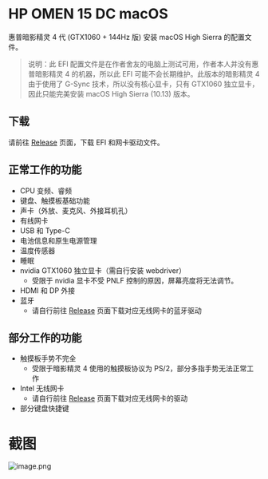 # HP OMEN 15 DC macOS

惠普暗影精灵 4 代 (GTX1060 + 144Hz 版) 安装 macOS High Sierra 的配置文件。

> 说明：此 EFI 配置文件是在作者舍友的电脑上测试可用，作者本人并没有惠普暗影精灵 4 的机器，所以此 EFI 可能不会长期维护。此版本的暗影精灵 4 由于使用了 G-Sync 技术，所以没有核心显卡，只有 GTX1060 独立显卡，因此只能完美安装 macOS High Sierra (10.13) 版本。

## 下载

请前往 [Release](https://github.com/kirainmoe/hp-omen15-dc-macos/releases) 页面，下载 EFI 和网卡驱动文件。

## 正常工作的功能

- CPU 变频、睿频
- 键盘、触摸板基础功能
- 声卡（外放、麦克风、外接耳机孔）
- 有线网卡
- USB 和 Type-C
- 电池信息和原生电源管理
- 温度传感器
- 睡眠
- nvidia GTX1060 独立显卡（需自行安装 webdriver）
  - 受限于 nvidia 显卡不受 PNLF 控制的原因，屏幕亮度将无法调节。
- HDMI 和 DP 外接
- 蓝牙
  - 请自行前往 [Release](https://github.com/kirainmoe/hp-omen15-dc-macos/releases) 页面下载对应无线网卡的蓝牙驱动

## 部分工作的功能

- 触摸板手势不完全
  - 受限于暗影精灵 4 使用的触摸板协议为 PS/2，部分多指手势无法正常工作
- Intel 无线网卡
  - 请自行前往 [Release](https://github.com/kirainmoe/hp-omen15-dc-macos/releases) 页面下载对应无线网卡的驱动
- 部分键盘快捷键


# 截图

![image.png](https://i.loli.net/2019/10/01/cowADVZuFE8QsCf.png)
